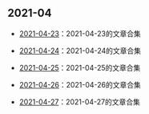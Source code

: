 ## 2021-04
- [2021-04-23](/curated-article/2021-04/2021-04-23)：2021-04-23的文章合集
- [2021-04-24](/curated-article/2021-04/2021-04-24)：2021-04-24的文章合集
- [2021-04-25](/curated-article/2021-04/2021-04-25)：2021-04-25的文章合集

- [2021-04-26](/curated-article/2021-04/2021-04-26)：2021-04-26的文章合集
- [2021-04-27](/curated-article/2021-04/2021-04-27)：2021-04-27的文章合集